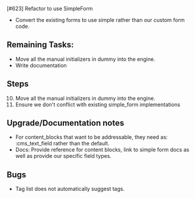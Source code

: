 [#623] Refactor to use SimpleForm

* Convert the existing forms to use simple rather than our custom form code.


## Remaining Tasks:

* Move all the manual initializers in dummy into the engine.
* Write documentation

## Steps

10. Move all the manual initializers in dummy into the engine.
10. Ensure we don't conflict with existing simple_form implementations


## Upgrade/Documentation notes

* For content_blocks that want to be addressable, they need as: :cms_text_field rather than the default.
* Docs: Provide reference for content blocks, link to simple form docs as well as provide our specific field types.

## Bugs

* Tag list does not automatically suggest tags.
